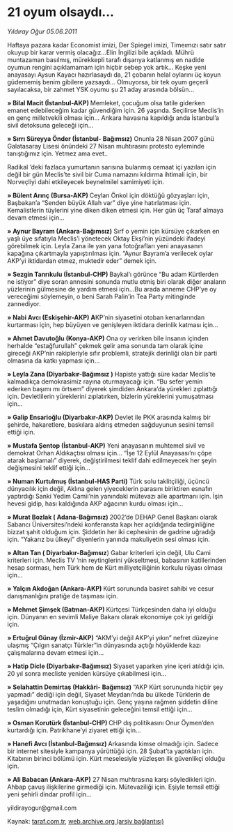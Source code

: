# 21 oyum olsaydı...

*Yıldıray Oğur 05.06.2011*

<div class="yazi"><p>Haftaya pazara kadar Economist imizi, Der Spiegel imizi, Timeımızı satır satır okuyup bir karar vermiş olacağız...Elin İngilizi bile açıkladı. Mührü muntazaman basılmış, mürekkepli tarafı dışarıya katlanmış en nadide oyumun rengini açıklamamam için hiçbir sebep yok artık... Keşke yeni anayasayı Aysun Kayacı hazırlasaydı da, 21 çobanın helal oylarını üç koyun güdememiş benim gibilere yazsaydı... Olmuyorsa, bir tek oyum geçerli sayılacaksa, bir zahmet YSK oyumu şu 21 aday arasında bölsün...</p>
<p><strong>» Bilal Macit (İstanbul-AKP) </strong>Memleket, çocuğum olsa tatile giderken emanet edebileceğim kadar güvendiğim için. 26 yaşında. Seçilirse Meclis’in en genç milletvekili olması için... Ankara havasına kapıldığı anda İstanbul’a sivil detoksuna geleceği için...</p>
<p><strong>» Sırrı Süreyya Önder (İstanbul- Bağımsız)</strong> Onunla 28 Nisan 2007 günü Galatasaray Lisesi önündeki 27 Nisan muhtırasını protesto eyleminde tanıştığımız için. Yetmez ama evet..</p>
<p>Radikal ’deki fazlaca yumurtanın sarısına bulanmış cemaat içi yazıları için değil bir gün Meclis’te sivil bir Cuma namazını kıldırma ihtimali için, bir Norveçliyi dahi etkileyecek beynelmilel samimiyeti için.</p>
<p><strong>» Bülent Arınç (Bursa-AKP) </strong>Ceylan Önkol için döktüğü gözyaşları için, Başbakan’a “Senden büyük Allah var” diye yine hatırlatması için. Kemalistlerin tüylerini yine diken diken etmesi için. Her gün üç Taraf almaya devam etmesi için...</p>
<p><strong>» Aynur Bayram (Ankara-Bağımsız)</strong> Sırf o yemin için kürsüye çıkarken en yaşlı üye sıfatıyla Meclis’i yönetecek Oktay Ekşi’nin yüzündeki ifadeyi görebilmek için. Leyla Zana ile yan yana fotoğrafları yeni anayasanın kapağına çıkartmayla yapıştırılması için. “Aynur Bayram’a verilecek oylar AKP’yi iktidardan etmez, muktedir eder” demek için.</p>
<p><strong>» Sezgin Tanrıkulu (İstanbul-CHP) </strong>Baykal’ı görünce “Bu adam Kürtlerden ne istiyor” diye soran annesini sonunda mutlu etmiş biri olarak diğer anaların yüzlerinin gülmesine de yardım etmesi için...Bu arada anneme CHP’ye oy vereceğimi söylemeyin, o beni Sarah Palin’in Tea Party mitinginde zannediyor.</p>
<p><strong>» Nabi Avcı (Eskişehir-AKP) A</strong>KP’nin siyasetini otoban kenarlarından kurtarması için, hep büyüyen ve genişleyen iktidara derinlik katması için...</p>
<p><strong>» Ahmet Davutoğlu (Konya-AKP)</strong> Ona oy verirken bile insanın içinden herhalde “estağfurullah” çekmek gelir ama sonunda tam olarak içine gireceği AKP’nin rakipleriyle sıfır problemli, stratejik derinliği olan bir parti olmasına da katkı yapması için...</p>
<p><strong>» Leyla Zana (Diyarbakır-Bağımsız )</strong> Hapiste yattığı süre kadar Meclis’te kalmadıkça demokrasimiz rayına oturmayacağı için. “Bu sefer yemin ederken başımı mı örtsem” diyerek şimdiden Ankara’da yürekleri zıplattığı için. Devletlilerin yüreklerini zıplatırken, bizlerin yüreklerini yumuşatması için...</p>
<p><strong>» Galip Ensarioğlu (Diyarbakır-AKP)</strong> Devlet ile PKK arasında kalmış bir şehirde, hakaretlere, baskılara aldırış etmeden sağduyunun sesini temsil ettiği için.</p>
<p><strong>» Mustafa Şentop (İstanbul-AKP)</strong> Yeni anayasanın muhtemel sivil ve demokrat Orhan Aldıkaçtısı olması için... “İşe 12 Eylül Anayasası’nı çöpe atarak başlamalı” diyerek, değiştirilmesi teklif dahi edilmeyecek her şeyin değişmesini teklif ettiği için...</p>
<p><strong>» Numan Kurtulmuş (İstanbul-HAS Parti)</strong> Türk solu taklitçiliği, üçüncü dünyacılık için değil, Aklına gelen yiyeceklerin parasını biriktiren esnafın yaptırdığı Sanki Yedim Camii’nin yanındaki mütevazı aile apartmanı için. İşin hevesi gidip, hası kaldığında AKP ağacının kurdu olması için...</p>
<p><strong>» Murat Bozlak ( Adana-Bağımsız) </strong>2002’de DEHAP Genel Başkanı olarak Sabancı Üniversitesi’ndeki konferansta kapı her açıldığında tedirginliğine bizzat şahit olduğum için. Şiddetin her iki cephesinin de gadrine uğradığı için. “Yakarız bu ülkeyi” diyenlerin yanında makuliyetin sesi olması için.</p>
<p><strong>» Altan Tan ( Diyarbakır-Bağımsız</strong>) Gabar kriterleri için değil, Ulu Cami kriterleri için. Meclis TV ’nin reytinglerini yükseltmesi, babasının katillerinden hesap sorması, hem Türk hem de Kürt milliyetçiliğinin korkulu rüyası olması için...</p>
<p><strong>» Yalçın Akdoğan (Ankara-AKP) </strong>Kürt sorununda basiret sahibi ve cesur danışmanlığını pratiğe de taşıması için.</p>
<p><strong>» Mehmet Şimşek (Batman-AKP) </strong>Kürtçesi Türkçesinden daha iyi olduğu için. Dünyanın en sevimli Maliye Bakanı olarak ekonomiye çok iyi geldiği için.</p>
<p><strong>» Ertuğrul Günay (İzmir-AKP)</strong> “AKM’yi değil AKP’yi yıkın” nefret düzeyine ulaşmış “Çılgın sanatçı Türkler”in dünyasında açtığı höyüklerde kazı çalışmalarına devam etmesi için...</p>
<p><strong>» Hatip Dicle (Diyarbakır-Bağımsız)</strong> Siyaset yaparken yine içeri atıldığı için. 20 yıl sonra mecliste yeniden kürsüye çıkabilmesi için...</p>
<p><strong>» Selahattin Demirtaş (Hakkâri- Bağımsız)</strong> “AKP Kürt sorununda hiçbir şey yapmadı” dediği için değil, Siyaset Meydanı’nda bu ülkede Türklerin de yaşadığını unutmadan konuştuğu için. Genç yaşına rağmen şiddetin diline teslim olmadığı için, Kürt siyasetinin geleceğini temsil ettiği için...</p>
<p><strong>» Osman Korutürk (İstanbul-CHP) </strong>CHP dış politikasını Onur Öymen’den kurtardığı için. Patrikhane’yi ziyaret ettiği için...</p>
<p><strong>» Hanefi Avcı (İstanbul-Bağımsız) </strong>Arkasında kimse olmadığı için. Sadece bir internet sitesiyle kampanya yürüttüğü için. 28 Şubat’ta yaptıkları için. Kitabının birinci bölümü için. Kürt meselesiyle yüzleşen ilk güvenlikçi olduğu için.</p>
<p><strong>» Ali Babacan (Ankara-AKP)</strong> 27 Nisan muhtırasına karşı söyledikleri için. Ahbap çavuş ilişkilerine girmediği için. Mütevaziliği için. Eşiyle temsil ettiği yeni şehirli dindar profil için...</p>
<p>yildirayogur@gmail.com</p>
</div>

Kaynak: [taraf.com.tr](m), [web.archive.org (arşiv bağlantısı)](http://web.archive.org/web/20131130181234/http://taraf.com.tr:80/yildiray-ogur/makale-21-oyum-olsaydi.htm)
